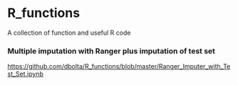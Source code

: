 # R_functions
A collection of function and useful R code

### Multiple imputation with Ranger plus imputation of test set
https://github.com/dbolta/R_functions/blob/master/Ranger_Imputer_with_Test_Set.ipynb
